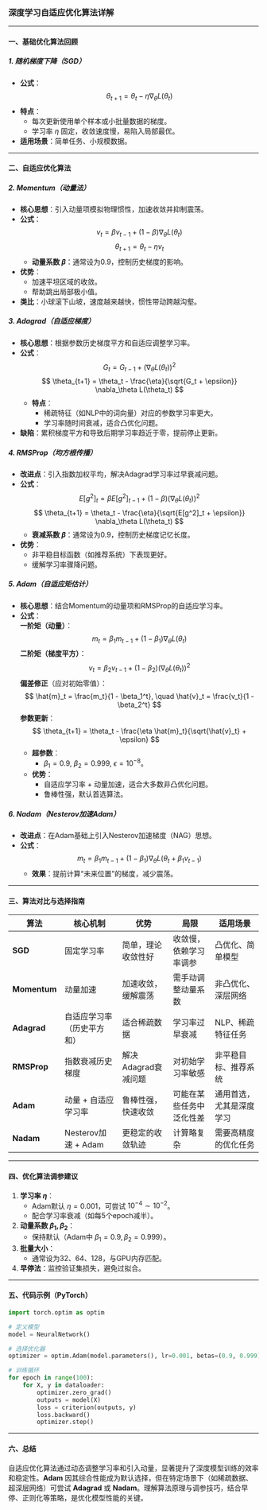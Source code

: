 ### **深度学习自适应优化算法详解**

---

#### **一、基础优化算法回顾**
##### **1. 随机梯度下降（SGD）**
- **公式**：  
  $$
  \theta_{t+1} = \theta_t - \eta \nabla_\theta L(\theta_t)
  $$
- **特点**：  
  - 每次更新使用单个样本或小批量数据的梯度。  
  - 学习率 $\eta$ 固定，收敛速度慢，易陷入局部最优。  
- **适用场景**：简单任务、小规模数据。

---

#### **二、自适应优化算法**

##### **2. Momentum（动量法）**
- **核心思想**：引入动量项模拟物理惯性，加速收敛并抑制震荡。  
- **公式**：  
  $$
  v_t = \beta v_{t-1} + (1 - \beta) \nabla_\theta L(\theta_t)
  $$
  $$
  \theta_{t+1} = \theta_t - \eta v_t
  $$
  - **动量系数 $\beta$**：通常设为0.9，控制历史梯度的影响。  
- **优势**：  
  - 加速平坦区域的收敛。  
  - 帮助跳出局部极小值。  
- **类比**：小球滚下山坡，速度越来越快，惯性带动跨越沟壑。

##### **3. Adagrad（自适应梯度）**
- **核心思想**：根据参数历史梯度平方和自适应调整学习率。  
- **公式**：  
  $$
  G_t = G_{t-1} + (\nabla_\theta L(\theta_t))^2
  $$
  $$
  \theta_{t+1} = \theta_t - \frac{\eta}{\sqrt{G_t + \epsilon}} \nabla_\theta L(\theta_t)
  $$
  - **特点**：  
    - 稀疏特征（如NLP中的词向量）对应的参数学习率更大。  
    - 学习率随时间衰减，适合凸优化问题。  
- **缺陷**：累积梯度平方和导致后期学习率趋近于零，提前停止更新。

##### **4. RMSProp（均方根传播）**
- **改进点**：引入指数加权平均，解决Adagrad学习率过早衰减问题。  
- **公式**：  
  $$
  E[g^2]_t = \beta E[g^2]_{t-1} + (1 - \beta)(\nabla_\theta L(\theta_t))^2
  $$
  $$
  \theta_{t+1} = \theta_t - \frac{\eta}{\sqrt{E[g^2]_t + \epsilon}} \nabla_\theta L(\theta_t)
  $$
  - **衰减系数 $\beta$**：通常设为0.9，控制历史梯度记忆长度。  
- **优势**：  
  - 非平稳目标函数（如推荐系统）下表现更好。  
  - 缓解学习率骤降问题。

##### **5. Adam（自适应矩估计）**
- **核心思想**：结合Momentum的动量项和RMSProp的自适应学习率。  
- **公式**：  
  **一阶矩（动量）**：  
  $$
  m_t = \beta_1 m_{t-1} + (1 - \beta_1) \nabla_\theta L(\theta_t)
  $$
  **二阶矩（梯度平方）**：  
  $$
  v_t = \beta_2 v_{t-1} + (1 - \beta_2)(\nabla_\theta L(\theta_t))^2
  $$
  **偏差修正**（应对初始零值）：  
  $$
  \hat{m}_t = \frac{m_t}{1 - \beta_1^t}, \quad \hat{v}_t = \frac{v_t}{1 - \beta_2^t}
  $$
  **参数更新**：  
  $$
  \theta_{t+1} = \theta_t - \frac{\eta \hat{m}_t}{\sqrt{\hat{v}_t} + \epsilon}
  $$
  - **超参数**：  
    - $\beta_1 = 0.9$, $\beta_2 = 0.999$, $\epsilon = 10^{-8}$。  
  - **优势**：  
    - 自适应学习率 + 动量加速，适合大多数非凸优化问题。  
    - 鲁棒性强，默认首选算法。

##### **6. Nadam（Nesterov加速Adam）**
- **改进点**：在Adam基础上引入Nesterov加速梯度（NAG）思想。  
- **公式**：  
  $$
  m_t = \beta_1 m_{t-1} + (1 - \beta_1) \nabla_\theta L(\theta_t + \beta_1 v_{t-1})
  $$
  - **效果**：提前计算“未来位置”的梯度，减少震荡。

---

#### **三、算法对比与选择指南**
| **算法**     | **核心机制**               | **优势**                          | **局限**                      | **适用场景**               |
|--------------|--------------------------|----------------------------------|------------------------------|--------------------------|
| **SGD**      | 固定学习率               | 简单，理论收敛性好                | 收敛慢，依赖学习率调参        | 凸优化、简单模型          |
| **Momentum** | 动量加速                 | 加速收敛，缓解震荡                | 需手动调整动量系数            | 非凸优化、深层网络        |
| **Adagrad**  | 自适应学习率（历史平方和）| 适合稀疏数据                     | 学习率过早衰减                | NLP、稀疏特征任务         |
| **RMSProp**  | 指数衰减历史梯度          | 解决Adagrad衰减问题              | 对初始学习率敏感              | 非平稳目标、推荐系统      |
| **Adam**     | 动量 + 自适应学习率       | 鲁棒性强，快速收敛                | 可能在某些任务中泛化性差      | 通用首选，尤其是深度学习  |
| **Nadam**    | Nesterov加速 + Adam      | 更稳定的收敛轨迹                  | 计算略复杂                    | 需要高精度的优化任务      |

---

#### **四、优化算法调参建议**
1. **学习率 $\eta$**：  
   - Adam默认 $\eta = 0.001$，可尝试 $10^{-4} \sim 10^{-2}$。  
   - 配合学习率衰减（如每5个epoch减半）。  
1. **动量系数 $\beta_1, \beta_2$**：  
   - 保持默认（Adam中 $\beta_1=0.9, \beta_2=0.999$）。  
1. **批量大小**：  
   - 通常设为32、64、128，与GPU内存匹配。  
4. **早停法**：监控验证集损失，避免过拟合。

---

#### **五、代码示例（PyTorch）**
```python
import torch.optim as optim

# 定义模型
model = NeuralNetwork()

# 选择优化器
optimizer = optim.Adam(model.parameters(), lr=0.001, betas=(0.9, 0.999))

# 训练循环
for epoch in range(100):
    for X, y in dataloader:
        optimizer.zero_grad()
        outputs = model(X)
        loss = criterion(outputs, y)
        loss.backward()
        optimizer.step()
```

---

#### **六、总结**
自适应优化算法通过动态调整学习率和引入动量，显著提升了深度模型训练的效率和稳定性。**Adam** 因其综合性能成为默认选择，但在特定场景下（如稀疏数据、超深层网络）可尝试 **Adagrad** 或 **Nadam**。理解算法原理与调参技巧，结合早停、正则化等策略，是优化模型性能的关键。